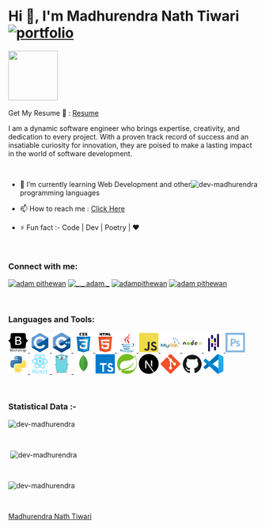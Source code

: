 <h1 >Hi 👋, I'm Madhurendra Nath Tiwari <a href="http://dev-madhurendra.github.io/Madhurendra-Portfolio"><img src="https://cdn-icons-png.flaticon.com/512/9533/9533056.png" height="30" width="30" alt="portfolio" /></a> </h1>

<img src="https://github.com/dev-madhurendra/dev-madhurendra/assets/68775519/4ca00103-8368-4dde-8c09-53d11856b0e4" width="100" height="100" />


Get My Resume 📄 : [Resume](https://drive.google.com/drive/u/0/my-drive)

<p >I am a dynamic software engineer who brings expertise, creativity, and dedication to every project. With a proven track record of success and an insatiable curiosity for innovation, they are poised to make a lasting impact in the world of software development.</p>



<br>



<p><img align="right" src="https://github.com/dev-madhurendra/dev-madhurendra/blob/main/animation_500_kxa883sd.gif" alt="dev-madhurendra" /></p>

- 🌱 I’m currently learning Web Development and other programming languages

- 📫 How to reach me : [Click Here](mailto:madhurendraakela123@gmail.com)

- ⚡ Fun fact :- Code | Dev | Poetry | ❤️ 

<br>

<h3 align="left">Connect with me:</h3>
<p align="left">
  <a href="https://www.linkedin.com/in/dev-madhurendra/" target="blank"><img 
      src="https://raw.githubusercontent.com/rahuldkjain/github-profile-readme-generator/master/src/images/icons/Social/linked-in-alt.svg"
      alt="adam pithewan" height="30" width="40" /></a>
  <a href="https://instagram.com/dev.madhurendra_" target="blank"><img 
      src="https://raw.githubusercontent.com/rahuldkjain/github-profile-readme-generator/master/src/images/icons/Social/instagram.svg"
      alt="_._.adam._" height="30" width="40" /></a>
 <a href="https://twitter.com/devMadhurendra" target="blank"><img 
      src="https://raw.githubusercontent.com/rahuldkjain/github-profile-readme-generator/master/src/images/icons/Social/twitter.svg"
      alt="adampithewan" height="30" width="40" /></a>
    <a href="https://www.youtube.com/@dev.madhurendra" target="blank"><img 
      src="https://raw.githubusercontent.com/rahuldkjain/github-profile-readme-generator/master/src/images/icons/Social/youtube.svg"
      alt="adam pithewan" height="30" width="40" /></a>
</p>

<br>

<h3 align="left">Languages and Tools:</h3>
<p align="left">
<a href="https://getbootstrap.com" target="_blank" rel="noreferrer">
    <img src="https://raw.githubusercontent.com/devicons/devicon/master/icons/bootstrap/bootstrap-plain-wordmark.svg"
      alt="bootstrap" width="40" height="40" /> 
</a> 
<a href="https://www.cprogramming.com/" target="_blank" rel="noreferrer"> 
    <img src="https://raw.githubusercontent.com/devicons/devicon/master/icons/c/c-original.svg"
      alt="c" width="40" height="40" /> 
</a> 
<a href="https://www.w3schools.com/cpp/" target="_blank" rel="noreferrer">
    <img src="https://raw.githubusercontent.com/devicons/devicon/master/icons/cplusplus/cplusplus-original.svg"
      alt="cplusplus" width="40" height="40" /> </a> <a href="https://www.w3schools.com/css/" target="_blank"
    rel="noreferrer"> <img
      src="https://raw.githubusercontent.com/devicons/devicon/master/icons/css3/css3-original-wordmark.svg" alt="css3"
      width="40" height="40" /> </a> <a href="https://www.w3.org/html/" target="_blank" rel="noreferrer"> <img
      src="https://raw.githubusercontent.com/devicons/devicon/master/icons/html5/html5-original-wordmark.svg"
      alt="html5" width="40" height="40" /> </a>  
      <a href="https://www.java.com" target="_blank" rel="noreferrer"> <img
      src="https://raw.githubusercontent.com/devicons/devicon/master/icons/java/java-original.svg" alt="java" width="40"
      height="40" /> </a> <a href="https://developer.mozilla.org/en-US/docs/Web/JavaScript" target="_blank"
    rel="noreferrer"> <img
      src="https://raw.githubusercontent.com/devicons/devicon/master/icons/javascript/javascript-original.svg"
      alt="javascript" width="40" height="40" /> </a> 
    <a href="https://www.mysql.com/" target="_blank" rel="noreferrer"> <img
      src="https://raw.githubusercontent.com/devicons/devicon/master/icons/mysql/mysql-original-wordmark.svg"
      alt="mysql" width="40" height="40" /> </a> </a> <a href="https://nodejs.org" target="_blank" rel="noreferrer"> <img
      src="https://raw.githubusercontent.com/devicons/devicon/master/icons/nodejs/nodejs-original-wordmark.svg"
      alt="nodejs" width="40" height="40" /> </a> <a href="https://pandas.pydata.org/" target="_blank" rel="noreferrer">
    <img
      src="https://raw.githubusercontent.com/devicons/devicon/2ae2a900d2f041da66e950e4d48052658d850630/icons/pandas/pandas-original.svg"
      alt="pandas" width="40" height="40" /> </a> <a href="https://www.photoshop.com/en" target="_blank"
    rel="noreferrer"> <img
      src="https://raw.githubusercontent.com/devicons/devicon/master/icons/photoshop/photoshop-line.svg" alt="photoshop"
      width="40" height="40" /> </a> <a href="https://www.python.org" target="_blank" rel="noreferrer"> <img
      src="https://raw.githubusercontent.com/devicons/devicon/master/icons/python/python-original.svg" alt="python"
      width="40" height="40" /> </a> <a href="https://reactjs.org/" target="_blank" rel="noreferrer"> <img
      src="https://raw.githubusercontent.com/devicons/devicon/master/icons/react/react-original-wordmark.svg"
      alt="react" width="40" height="40" /> </a> <a href="https://sass-lang.com" target="_blank" rel="noreferrer"> <img
      src="https://raw.githubusercontent.com/devicons/devicon/master/icons/go/go-original.svg" alt="golang" width="40"
      height="40" /> </a> 
      <img
      src="https://raw.githubusercontent.com/devicons/devicon/master/icons/mongodb/mongodb-original.svg" alt="mongodb" width="40"
      height="40" />
      <img
      src="https://raw.githubusercontent.com/devicons/devicon/master/icons/typescript/typescript-original.svg" alt="typescript" width="40"
      height="40" />
            <img
      src="https://raw.githubusercontent.com/devicons/devicon/master/icons/spring/spring-original.svg" alt="tailwindcss" width="40"
      height="40" />
                  <img
      src="https://raw.githubusercontent.com/devicons/devicon/master/icons/nextjs/nextjs-original.svg" alt="next" width="40"
      height="40" />
                  <img
      src="https://raw.githubusercontent.com/devicons/devicon/master/icons/git/git-original.svg" alt="git" width="40"
      height="40" />
                        <img
      src="https://raw.githubusercontent.com/devicons/devicon/master/icons/github/github-original.svg" alt="github" width="40"
      height="40" />
                              <img
      src="https://raw.githubusercontent.com/devicons/devicon/master/icons/vscode/vscode-original.svg" alt="vscode" width="40"
      height="40" />
      </p>

<br>

<h3>Statistical Data :-</h3>
<p><img 
    src="https://github-readme-stats.vercel.app/api/top-langs?username=dev-madhurendra&show_icons=true&locale=en&bg_color=0d1117&text_color=ffffff&layout=compact"
    alt="dev-madhurendra" 
    bg_color=#808080/></p>

<br>

<p>&nbsp;<img  src="https://github-readme-stats.vercel.app/api?username=dev-madhurendra&show_icons=true&locale=en&bg_color=0d1117&text_color=ffffff&repo=convoychat"
    alt="dev-madhurendra" /></p>

<br>

<p><img  src="https://github-readme-streak-stats.herokuapp.com/?user=dev-madhurendra&theme=dark&background=0d1117&date_format=M%20j%5B%2C%20Y%5D" alt="dev-madhurendra" /></p>
      
<p align="left"> <a href="https://twitter.com/" target="blank"><img
      src="https://img.shields.io/twitter/follow/?logo=twitter&style=for-the-badge" alt="" /></a> </p>

[Madhurendra Nath Tiwari](https://github.com/dev-madhurendra)
